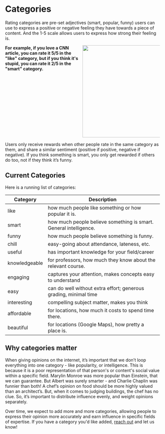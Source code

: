 # Categories

Rating categories are pre-set adjectives (smart, popular, funny) users can use to express a positive or negative feeling they have towards a piece of content. And the 1-5 scale allows users to express how strong their feeling is.

<div class="row">
  <div class="column">
  <b>For example, if you love a CNN article, you can rate it 5/5 in the "like" category, but if you think it's stupid, you can rate it 2/5 in the "smart" category.</b>
</div>
  <div class="column">
  <img class="img" src="/media/categories.png" style="height:300px;">
</div>
</div>

Users only receive rewards when other people rate in the same category as them, and share a similar sentiment (positive if positive, negative if negative). If you think something is smart, you only get rewarded if others do too, not if they think it’s funny.

## Current Categories

Here is a running list of categories:

Category      | Description
------------- | -----------------------------------------------------------------
like          | how much people like something or how popular it is.
smart         | how much people believe something is smart. General intelligence.
funny         | how much people believe something is funny.
chill         | easy-going about attendance, lateness, etc.
useful        | has important knowledge for your field/career
knowledgeable | for professors, how much they know about the relevant course.
engaging      | captures your attention, makes concepts easy to understand
easy          | can do well without extra effort; generous grading, minimal time
interesting   | compelling subject matter, makes you think
affordable    | for locations, how much it costs to spend time there.
beautiful     | for locations (Google Maps), how pretty a place is.

## Why categories matter

When giving opinions on the internet, it’s important that we don’t loop everything into one category - like popularity, or intelligence. This is because it is a poor representation of that person's or content's social value within a specific field. Marylin Monroe was more popular than Einstein, that we can guarantee. But Albert was surely smarter - and Charlie Chaplin was funnier than both! A chef’s opinion on food should be more highly valued than an architect’s. But, when it comes to judging buildings, the chef has no clue. So, it’s important to distribute influence evenly, and weight opinions separately.

Over time, we expect to add more and more categories, allowing people to express their opinion more accurately and earn influence in specific fields of expertise. If you have a category you'd like added, [reach out](mailto:community@yup.io) and let us know!

<style>
{
  box-sizing: border-box;
}

.column {
  float: left;
  width: 50%;
  padding: 0px;
}

.row:after {
  content: "";
  display: table;
  clear: both;
}

.img {
  box-shadow: 0px 0px 2px #a2a2a2;
}
</style>

